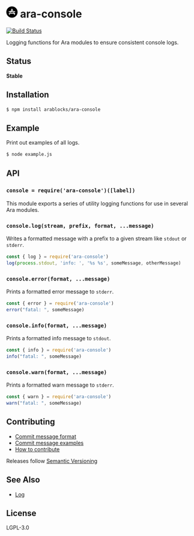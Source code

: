 <img src="https://github.com/arablocks/ara-module-template/blob/master/ara.png" width="30" height="30" /> ara-console
===========

[![Build Status](https://travis-ci.com/AraBlocks/ara-console.svg?token=Ty4yTmKT8aELetQd1xZp&branch=master)](https://travis-ci.com/AraBlocks/ara-console)

Logging functions for Ara modules to ensure consistent console logs.

## Status

**Stable**

## Installation

```sh
$ npm install arablocks/ara-console
```

## Example

Print out examples of all logs.

```sh
$ node example.js
```

## API

### `console = require('ara-console')([label])`

This module exports a series of utility logging functions for use in
several Ara modules.

### `console.log(stream, prefix, format, ...message)`

Writes a formatted message with a prefix to a given
stream like `stdout` or `stderr`.

```js
const { log } = require('ara-console')
log(process.stdout, 'info: ', '%s %s', someMessage, otherMessage)
```

### `console.error(format, ...message)`

Prints a formatted error message to `stderr`.

```js
const { error } = require('ara-console')
error("fatal: ", someMessage)
```

### `console.info(format, ...message)`

Prints a formatted info message to `stdout`.

```js
const { info } = require('ara-console')
info("fatal: ", someMessage)
```

### `console.warn(format, ...message)`

Prints a formatted warn message to `stderr`.

```js
const { warn } = require('ara-console')
warn("fatal: ", someMessage)
```

## Contributing

- [Commit message format](/.github/COMMIT_FORMAT.md)
- [Commit message examples](/.github/COMMIT_FORMAT_EXAMPLES.md)
- [How to contribute](/.github/CONTRIBUTING.md)

Releases follow [Semantic Versioning](https://semver.org/)

## See Also

- [Log](https://goo.gl/6pm7Re)

## License

LGPL-3.0
